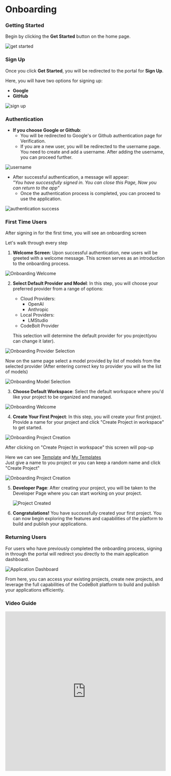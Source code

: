 # Onboarding

### Getting Started

Begin by clicking the **Get Started** button on the home page.

![get started](../../static/img/get_started.png)

### Sign Up

Once you click **Get Started**, you will be redirected to the portal for **Sign Up**.

Here, you will have two options for signing up:

- **Google**
- **GitHub**

![sign up](../../static/img/sing-up.png)

### Authentication

- **If you choose Google or Github**:
  - You will be redirected to Google's or Github authentication page for Verification.
  - If you are a new user, you will be redirected to the username page.
    You need to create and add a username. After adding the username, you can proceed further.

![username](../../static/img/username.png)

- After successful authentication, a message will appear:  
   _"You have successfully signed in. You can close this Page, Now you can return to the app"_
  - Once the authentication process is completed, you can proceed to use the application.

![authentication success](../../static/img/authentication-success.png)

### First Time Users

After signing in for the first time, you will see an onboarding screen

Let's walk through every step

1. **Welcome Screen**: Upon successful authentication, new users will be greeted with a welcome message. This screen serves as an introduction to the onboarding process.

![Onboarding Welcome](../../static/onboarding/1.png)

2. **Select Default Provider and Model**: In this step, you will choose your preferred provider from a range of options:

   - Cloud Providers:
     - OpenAI
     - Anthropic
   - Local Providers:
     - LMStudio
   - CodeBolt Provider

   This selection will determine the default provider for you project(you can change it later).

![Onboarding Provider Selection](../../static/onboarding/2.png)

Now on the same page select a model provided by list of models from the selected provider
(After entering correct key to provider you will se the list of models)

![Onboarding Model Selection](../../static/onboarding/3.png)

3. **Choose Default Workspace**: Select the default workspace where you'd like your project to be organized and managed.

![Onboarding Welcome](../../static/onboarding/4.png)

4. **Create Your First Project**: In this step, you will create your first project. Provide a name for your project and click "Create Project in workspace" to get started.

![Onboarding Project Creation](../../static/onboarding/5.png)

After clicking on "Create Project in workspace" this screen will pop-up

Here we can see [Template](./4_Templates/template.md) and [My Templates](./4_Templates/myTemplates.md) <br/>
Just give a name to you project or you can keep a random name and click "Create Project"

![Onboarding Project Creation](../../static/onboarding/6.png)

5. **Developer Page**: After creating your project, you will be taken to the Developer Page where you can start working on your project.

   ![ Project Created](../../static/onboarding/7.png)

6. **Congratulations!** You have successfully created your first project. You can now begin exploring the features and capabilities of the platform to build and publish your applications.

### Returning Users

For users who have previously completed the onboarding process, signing in through the portal will redirect you directly to the main application dashboard.

![Application Dashboard](../../static/img/codebolt_application.png)

From here, you can access your existing projects, create new projects, and leverage the full capabilities of the CodeBolt platform to build and publish your applications efficiently.


### Video Guide

<iframe width="100%" height="500" src="https://www.youtube.com/embed/YpZV_AFHsX8?si=oNo5MzqlAPqqgdgu" title="YouTube video player" frameborder="0" allow="accelerometer; autoplay; clipboard-write; encrypted-media; gyroscope; picture-in-picture; web-share" referrerpolicy="strict-origin-when-cross-origin" allowfullscreen></iframe>

